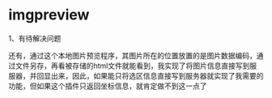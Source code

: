 imgpreview
==========
1、有待解决问题

还有，通过这个本地图片预览程序，其图片所在的位置放置的是图片数据编码，通过文件另存，再看被存储的html文件就能看到，我实现了将图片信息直接写到服服器，并回显出来，因此，如果能只将选区信息直接写到服务器就实现了我需要的功能，但如果这个插件只返回坐标信息，就肯定做不到这一点了
